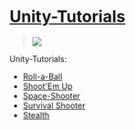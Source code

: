 # [Unity-Tutorials]
>![](http://unity3d.com/profiles/unity3d/themes/unity/images/company/brand/logos/pwrdby/pwrdby-clearspace.jpg)

Unity-Tutorials: 
* [Roll-a-Ball]
* [Shoot'Em Up]
* [Space-Shooter]
* [Survival Shooter]
* [Stealth]




[Roll-a-Ball]:http://unity3d.com/learn/tutorials/projects/roll-a-ball
[Shoot'Em Up]:http://pixelnest.io/tutorials/2d-game-unity/
[Survival Shooter]:http://unity3d.com/learn/tutorials/projects/survival-shooter
[Stealth]:http://unity3d.com/learn/tutorials/projects/stealth
[Unity-Tutorials]:http://unity3d.com/learn/tutorials/modules
[Space-Shooter]:http://unity3d.com/learn/tutorials/projects/space-shooter/ending-the-game
